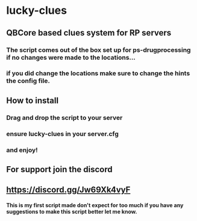 # lucky-clues
## QBCore based clues system for RP servers

### The script comes out of the box set up for ps-drugprocessing if no changes were made to the locations...
### if you did change the locations make sure to change the hints the config file.

## How to install
### Drag and drop the script to your server
### ensure lucky-clues in your server.cfg
### and enjoy!

## For support join the discord
## https://discord.gg/Jw69Xk4vyF

#### This is my first script made don't expect for too much if you have any suggestions to make this script better let me know.
